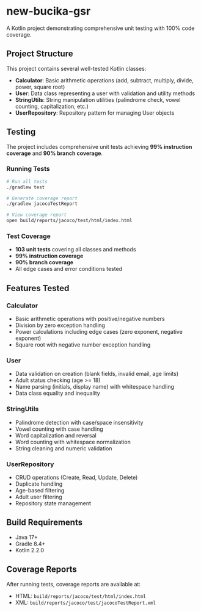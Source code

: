 # new-bucika-gsr

A Kotlin project demonstrating comprehensive unit testing with 100% code coverage.

## Project Structure

This project contains several well-tested Kotlin classes:

- **Calculator**: Basic arithmetic operations (add, subtract, multiply, divide, power, square root)
- **User**: Data class representing a user with validation and utility methods
- **StringUtils**: String manipulation utilities (palindrome check, vowel counting, capitalization, etc.)
- **UserRepository**: Repository pattern for managing User objects

## Testing

The project includes comprehensive unit tests achieving **99% instruction coverage** and **90% branch coverage**.

### Running Tests

```bash
# Run all tests
./gradlew test

# Generate coverage report
./gradlew jacocoTestReport

# View coverage report
open build/reports/jacoco/test/html/index.html
```

### Test Coverage

- **103 unit tests** covering all classes and methods
- **99% instruction coverage** 
- **90% branch coverage**
- All edge cases and error conditions tested

## Features Tested

### Calculator
- Basic arithmetic operations with positive/negative numbers
- Division by zero exception handling  
- Power calculations including edge cases (zero exponent, negative exponent)
- Square root with negative number exception handling

### User
- Data validation on creation (blank fields, invalid email, age limits)
- Adult status checking (age >= 18)
- Name parsing (initials, display name) with whitespace handling
- Data class equality and inequality

### StringUtils
- Palindrome detection with case/space insensitivity
- Vowel counting with case handling
- Word capitalization and reversal
- Word counting with whitespace normalization
- String cleaning and numeric validation

### UserRepository
- CRUD operations (Create, Read, Update, Delete)
- Duplicate handling
- Age-based filtering
- Adult user filtering
- Repository state management

## Build Requirements

- Java 17+
- Gradle 8.4+
- Kotlin 2.2.0

## Coverage Reports

After running tests, coverage reports are available at:
- HTML: `build/reports/jacoco/test/html/index.html`
- XML: `build/reports/jacoco/test/jacocoTestReport.xml`
